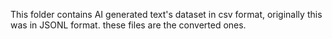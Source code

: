 This folder contains AI generated text's dataset in csv format, originally this was in JSONL format. these files are the converted ones.
